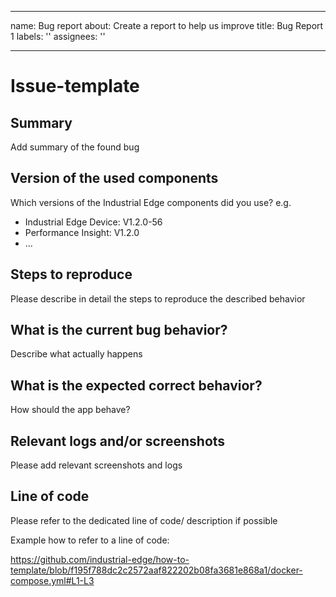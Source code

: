 <!--
Copyright (C) 2023 Siemens AG

SPDX-License-Identifier: MIT
-->

---
name: Bug report
about: Create a report to help us improve
title: Bug Report 1
labels: ''
assignees: ''

---

# Issue-template

## Summary

Add summary of the found bug

## Version of the used components

Which versions of the Industrial Edge components did you use?
e.g.

- Industrial Edge Device: V1.2.0-56
- Performance Insight: V1.2.0
- ...

## Steps to reproduce

Please describe in detail the steps to reproduce the described behavior

## What is the current bug behavior?

Describe what actually happens

## What is the expected correct behavior?

How should the app behave?

## Relevant logs and/or screenshots

Please add relevant screenshots and logs

## Line of code

Please refer to the dedicated line of code/ description if possible

Example how to refer to a line of code:

https://github.com/industrial-edge/how-to-template/blob/f195f788dc2c2572aaf822202b08fa3681e868a1/docker-compose.yml#L1-L3